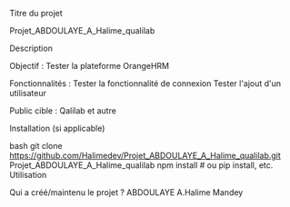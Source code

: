 Titre du projet

Projet_ABDOULAYE_A_Halime_qualilab

Description

Objectif : Tester la plateforme OrangeHRM

Fonctionnalités : Tester la fonctionnalité de connexion
                  Tester l'ajout d'un utilisateur

Public cible : Qalilab et autre

Installation (si applicable)

bash
git clone https://github.com/Halimedev/Projet_ABDOULAYE_A_Halime_qualilab.git
Projet_ABDOULAYE_A_Halime_qualilab
npm install  # ou pip install, etc.
Utilisation

Qui a créé/maintenu le projet ?
ABDOULAYE A.Halime Mandey

